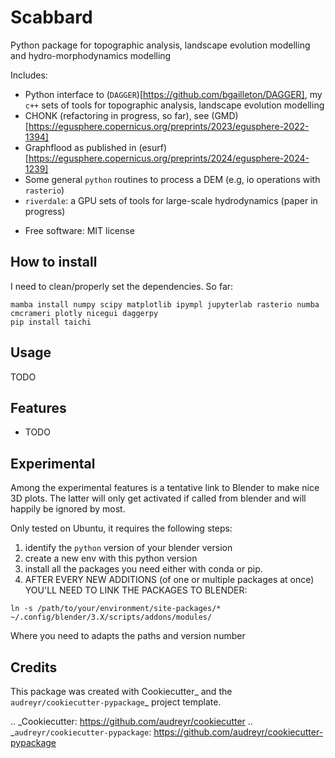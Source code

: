 # Scabbard

<!-- 
.. image:: https://img.shields.io/pypi/v/scabbard.svg
        :target: https://pypi.python.org/pypi/scabbard

.. image:: https://readthedocs.org/projects/scabbard/badge/?version=latest
        :target: https://scabbard.readthedocs.io/en/latest/?version=latest
        :alt: Documentation Status -->



Python package for topographic analysis, landscape evolution modelling and hydro-morphodynamics modelling

Includes:

- Python interface to (`DAGGER`)[https://github.com/bgailleton/DAGGER], my `c++` sets of tools for topographic analysis, landscape evolution modelling 
- CHONK (refactoring in progress, so far), see (GMD)[https://egusphere.copernicus.org/preprints/2023/egusphere-2022-1394]
- Graphflood as published in (esurf)[https://egusphere.copernicus.org/preprints/2024/egusphere-2024-1239]
- Some general `python` routines to process a DEM (e.g, io operations with `rasterio`)
- `riverdale`: a GPU sets of tools for large-scale hydrodynamics (paper in progress)


* Free software: MIT license
<!-- * Documentation: https://scabbard.readthedocs.io. -->

## How to install

I need to clean/properly set the dependencies. So far:

```
mamba install numpy scipy matplotlib ipympl jupyterlab rasterio numba cmcrameri plotly nicegui daggerpy
pip install taichi
```


## Usage

TODO

## Features

* TODO


## Experimental

Among the experimental features is a tentative link to Blender to make nice 3D plots. The latter will only get activated if called from blender and will happily be ignored by most.

Only tested on Ubuntu, it requires the following steps:

1. identify the `python` version of your blender version
2. create a new env with this python version
3. install all the packages you need either with conda or pip.
4. AFTER EVERY NEW ADDITIONS (of one or multiple packages at once) YOU'LL NEED TO LINK THE PACKAGES TO BLENDER:

`ln -s /path/to/your/environment/site-packages/* ~/.config/blender/3.X/scripts/addons/modules/`

Where you need to adapts the paths and version number

## Credits


This package was created with Cookiecutter_ and the `audreyr/cookiecutter-pypackage`_ project template.

.. _Cookiecutter: https://github.com/audreyr/cookiecutter
.. _`audreyr/cookiecutter-pypackage`: https://github.com/audreyr/cookiecutter-pypackage
